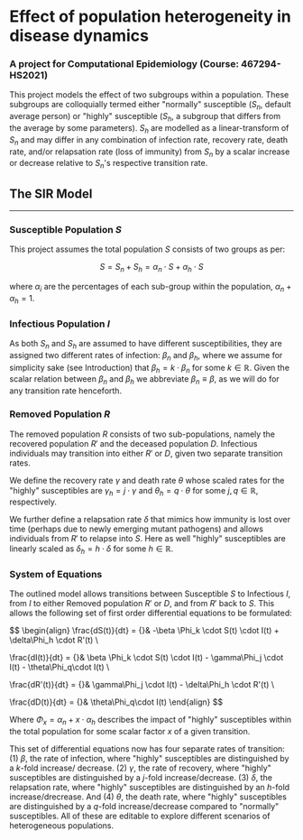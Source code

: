 # Effect of population heterogeneity in disease dynamics
### A project for Computational Epidemiology (Course: 467294-HS2021)

This project models the effect of two subgroups within a population. These subgroups are colloquially termed either "normally" susceptible ($S_n$, default average person) or "highly" susceptible ($S_h$, a subgroup that differs from the average by some parameters). $S_h$ are modelled as a linear-transform of $S_n$ and may differ in any combination of infection rate, recovery rate, death rate, and/or relapsation rate (loss of immunity) from $S_n$ by a scalar increase or decrease relative to $S_n$'s respective transition rate.


## The SIR Model
---

### Susceptible Population $S$ 

This project assumes the total population $S$ consists of two groups as per:
	

$$
S = S_n + S_h = \alpha_n  \cdot S + \alpha_h \cdot S
$$

where $\alpha_i$ are the percentages of each sub-group within the population, $\alpha_n + \alpha_h = 1$. 

### Infectious Population $I$ 

As both $S_n$ and $S_h$ are assumed to have different susceptibilities, they are assigned two different rates of infection: $\beta_n$ and $\beta_h$, where we assume for simplicity sake (see Introduction) that $\beta_h = k\cdot\beta_n$ for some $k \in \mathbb{R}$. Given the scalar relation between $\beta_n$ and $\beta_h$ we abbreviate $\beta_n \equiv \beta$, as we will do for any transition rate henceforth.


### Removed Population $R$ 

The removed population $R$ consists of two sub-populations, namely the recovered population $R'$ and the deceased population $D$. Infectious individuals may transition into either $R'$ or $D$, given two separate transition rates. 

We define the recovery rate $\gamma$ and death rate $\theta$ whose scaled rates for the "highly" susceptibles are $\gamma_h = j\cdot\gamma$ and $\theta_h = q \cdot \theta$ for some $j, q \in \mathbb{R}$, respectively.

We further define a relapsation rate $\delta$ that mimics how immunity is lost over time (perhaps due to newly emerging mutant pathogens) and allows individuals from $R'$ to relapse into $S$. Here as well "highly" susceptibles are linearly scaled as $\delta_h = h \cdot \delta$ for some $h \in \mathbb{R}$. 

### System of Equations 

The outlined model allows transitions between Susceptible $S$ to Infectious $I$, from $I$ to either Removed population $R'$ or $D$, and from $R'$ back to $S$. This allows the following set of first order differential equations to be formulated:

$$
\begin{align}
\frac{dS(t)}{dt} = {}&  -\beta \Phi_k \cdot S(t) \cdot I(t) + \delta\Phi_h \cdot R'(t) \\

\frac{dI(t)}{dt} = {}&  \beta \Phi_k \cdot S(t) \cdot I(t) - \gamma\Phi_j \cdot I(t) - \theta\Phi_q\cdot I(t) \\

\frac{dR'(t)}{dt} = {}& \gamma\Phi_j \cdot I(t) - \delta\Phi_h \cdot R'(t) \\

\frac{dD(t)}{dt} = {}&  \theta\Phi_q\cdot I(t)
\end{align}
$$

Where $\Phi_x = \alpha_n + x\cdot \alpha_h$ describes the impact of "highly" susceptibles within the total population for some scalar factor $x$ of a given transition. 


This set of differential equations now has four separate rates of transition: (1) $\beta$, the rate of infection, where "highly" susceptibles are distinguished by a $k$-fold increase/ decrease. (2) $\gamma$, the rate of recovery, where "highly" susceptibles are distinguished by a $j$-fold increase/decrease. (3) $\delta$, the relapsation rate, where "highly" susceptibles are distinguished by an $h$-fold increase/drecrease. And (4) $\theta$, the death rate, where "highly" susceptibles are distinguished by a $q$-fold increase/decrease compared to "normally" susceptibles. All of these are editable to explore different scenarios of heterogeneous populations. 
